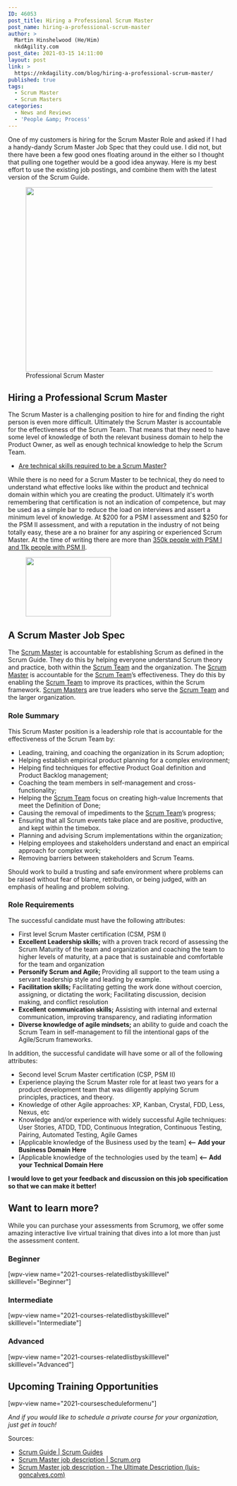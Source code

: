 ```yaml
---
ID: 46053
post_title: Hiring a Professional Scrum Master
post_name: hiring-a-professional-scrum-master
author: >
  Martin Hinshelwood (He/Him)
  nkdAgility.com
post_date: 2021-03-15 14:11:00
layout: post
link: >
  https://nkdagility.com/blog/hiring-a-professional-scrum-master/
published: true
tags:
  - Scrum Master
  - Scrum Masters
categories:
  - News and Reviews
  - 'People &amp; Process'
---
```

<!-- wp:paragraph -->
<p>One of my customers is hiring for the Scrum Master Role and asked if I had a handy-dandy Scrum Master Job Spec that they could use. I did not, but there have been a few good ones floating around in the either so I thought that pulling one together would be a good idea anyway.   Here is my best effort to use the existing job postings, and combine them with the latest version of the Scrum Guide.</p>
<!-- /wp:paragraph -->

<!-- wp:image {"align":"center","id":46055,"width":741,"height":417,"sizeSlug":"large","linkDestination":"none"} -->
<div class="wp-block-image"><figure class="aligncenter size-large is-resized"><img src="https://nkdagility.com/wp-content/uploads/2021/03/Wide-screen-scrum-master-1280x720.jpg" alt="" class="wp-image-46055" width="741" height="417"/><figcaption>Professional Scrum Master</figcaption></figure></div>
<!-- /wp:image -->

<!-- wp:paragraph -->
<p></p>
<!-- /wp:paragraph -->

<!-- wp:heading -->
<h2 id="h-hiring-a-professional-scrum-master">Hiring a Professional Scrum Master</h2>
<!-- /wp:heading -->

<!-- wp:paragraph -->
<p>The Scrum Master is a challenging position to hire for and finding the right person is even more difficult. Ultimately the Scrum Master is accountable for the effectiveness of the Scrum Team. That means that they need to have some level of knowledge of both the relevant business domain to help the Product Owner, as well as enough technical knowledge to help the Scrum Team. </p>
<!-- /wp:paragraph -->

<!-- wp:list -->
<ul><li><a href="https://nkdagility.com/blog/are-technical-skills-required-to-be-a-scrum-master/">Are technical skills required to be a Scrum Master?</a></li></ul>
<!-- /wp:list -->

<!-- wp:paragraph -->
<p>While there is no need for a Scrum Master to be technical, they do need to understand what effective looks like within the product and technical domain within which you are creating the product. Ultimately it's worth remembering that certification is not an indication of competence, but may be used as a simple bar to reduce the load on interviews and assert a minimum level of knowledge. At $200 for a PSM I assessment and $250 for the PSM II assessment, and with a reputation in the industry of not being totally easy, these are a no brainer for any aspiring or experienced Scrum Master. At the time of writing there are more than <a href="https://www.scrum.org/professional-scrum-certifications/count" target="_blank" rel="noreferrer noopener">350k people with PSM I and 11k people with PSM II</a>.</p>
<!-- /wp:paragraph -->

<!-- wp:image {"align":"center","id":46054,"width":193,"height":134,"sizeSlug":"large","linkDestination":"none"} -->
<div class="wp-block-image"><figure class="aligncenter size-large is-resized"><img src="https://nkdagility.com/wp-content/uploads/2021/03/image-1.png" alt="" class="wp-image-46054" width="193" height="134"/></figure></div>
<!-- /wp:image -->

<!-- wp:heading -->
<h2 id="h-a-scrum-master-job-spec">A Scrum Master Job Spec</h2>
<!-- /wp:heading -->

<!-- wp:paragraph -->
<p>The&nbsp;<a href="https://nkdagility.com/training/audiences/scrum-masters/">Scrum Master</a>&nbsp;is accountable for establishing Scrum as defined in the Scrum Guide. They do this by helping everyone understand Scrum theory and practice, both within the&nbsp;<a href="https://nkdagility.com/training/audiences/teams/">Scrum Team</a>&nbsp;and the organization. The&nbsp;<a href="https://nkdagility.com/training/audiences/scrum-masters/">Scrum Master</a>&nbsp;is accountable for the&nbsp;<a href="https://nkdagility.com/training/audiences/teams/">Scrum Team</a>’s effectiveness. They do this by enabling the&nbsp;<a href="https://nkdagility.com/training/audiences/teams/">Scrum Team</a>&nbsp;to improve its practices, within the Scrum framework. <a href="https://nkdagility.com/training/audiences/scrum-masters/">Scrum Masters</a>&nbsp;are true leaders who serve the&nbsp;<a href="https://nkdagility.com/training/audiences/teams/">Scrum Team</a>&nbsp;and the larger organization.</p>
<!-- /wp:paragraph -->

<!-- wp:heading {"level":3} -->
<h3 id="h-role-summary">Role Summary</h3>
<!-- /wp:heading -->

<!-- wp:paragraph -->
<p>This Scrum Master position is a leadership role that is accountable for the effectiveness of the Scrum Team by:</p>
<!-- /wp:paragraph -->

<!-- wp:list -->
<ul><li>Leading, training, and coaching the organization in its Scrum adoption;</li><li>Helping establish empirical product planning for a complex environment;</li><li>Helping find techniques for effective Product Goal definition and Product Backlog management;</li><li>Coaching the team members in self-management and cross-functionality;</li><li>Helping the&nbsp;<a href="https://nkdagility.com/training/audiences/teams/">Scrum Team</a>&nbsp;focus on creating high-value Increments that meet the Definition of Done;</li><li>Causing the removal of impediments to the&nbsp;<a href="https://nkdagility.com/training/audiences/teams/">Scrum Team</a>’s progress; </li><li>Ensuring that all Scrum events take place and are positive, productive, and kept within the timebox.</li><li>Planning and advising Scrum implementations within the organization;</li><li>Helping employees and stakeholders understand and enact an empirical approach for complex work;</li><li>Removing barriers between stakeholders and Scrum Teams.</li></ul>
<!-- /wp:list -->

<!-- wp:paragraph -->
<p>Should work to build a trusting and safe environment where problems can be raised without fear of blame, retribution, or being judged, with an emphasis of healing and problem solving.</p>
<!-- /wp:paragraph -->

<!-- wp:heading {"level":3} -->
<h3 id="h-role-requirements">Role Requirements</h3>
<!-- /wp:heading -->

<!-- wp:paragraph -->
<p id="h-the-successful-candidate-must-have-the-following-attributes">The successful candidate must have the following attributes:</p>
<!-- /wp:paragraph -->

<!-- wp:list -->
<ul><li>First level Scrum Master certification (CSM, PSM I)</li><li><strong>Excellent Leadership skills;</strong> with a proven track record of assessing the Scrum Maturity of the team and organization and coaching the team to higher levels of maturity, at a pace that is sustainable and comfortable for the team and organization</li><li><strong>Personify Scrum and Agile; </strong>Providing all support to the team using a servant leadership style and leading by example. </li><li><strong>Facilitation skills;</strong> Facilitating getting the work done without coercion, assigning, or dictating the work; Facilitating discussion, decision making, and conflict resolution</li><li><strong>Excellent communication skills;</strong> Assisting with internal and external communication, improving transparency, and radiating information</li><li><strong>Diverse knowledge of agile mindsets;</strong> an ability to guide and coach the Scrum Team in self-management to fill the intentional gaps of the Agile/Scrum frameworks.</li></ul>
<!-- /wp:list -->

<!-- wp:paragraph -->
<p>In addition, the successful candidate will have some or all of the following attributes:</p>
<!-- /wp:paragraph -->

<!-- wp:list -->
<ul><li>Second level Scrum Master certification (CSP, PSM II)</li><li>Experience playing the Scrum Master role for at least two years for a product development team that was diligently applying Scrum principles, practices, and theory.</li><li>Knowledge of other Agile approaches: XP, Kanban, Crystal, FDD, Less, Nexus, etc</li><li>Knowledge and/or experience with widely successful Agile techniques: User Stories, ATDD, TDD, Continuous Integration, Continuous Testing, Pairing, Automated Testing, Agile Games</li><li>[Applicable knowledge of the Business used by the team] <strong>&lt;-- Add your Business Domain Here</strong></li><li>[Applicable knowledge of the technologies used by the team] <strong>&lt;-- Add your Technical Domain Here</strong></li></ul>
<!-- /wp:list -->

<!-- wp:paragraph -->
<p><strong>I would love to get your feedback and discussion on this job specification so that we can make it better!</strong></p>
<!-- /wp:paragraph -->

<!-- wp:heading -->
<h2 id="h-want-to-learn-more">Want to learn more?</h2>
<!-- /wp:heading -->

<!-- wp:paragraph -->
<p>While you can purchase your assessments from Scrumorg, we offer some amazing interactive live virtual training that dives into a lot more than just the assessment content. </p>
<!-- /wp:paragraph -->

<!-- wp:columns -->
<div class="wp-block-columns"><!-- wp:column -->
<div class="wp-block-column"><!-- wp:heading {"level":3} -->
<h3 id="h-beginner">Beginner</h3>
<!-- /wp:heading -->

<!-- wp:toolset-views/view-editor {"reduxStoreId":"views-editor-1621268054915","loading":true,"viewId":46166,"viewSlug":"2021-courses-relatedlistbyskilllevel","wizardDone":true,"hasExtraAttributes":[{"query_type":"posts","filter_type":"post_custom_field_wpcf-skill-level","filter_label":"Custom field - wpcf-skill-level","value":"custom_field_value","attribute":"skilllevel","expected":"string","placeholder":"value","description":"Please type a custom field value"}],"queryFilters":{"post_custom_field_wpcf-skill-level":"Beginner"},"view":{"ID":"46166","post_title":"2021-courses-relatedlistbyskilllevel","post_name":"2021-courses-relatedlistbyskilllevel"},"viewName":"2021-Courses-RelatedList","align":""} -->
<div class="wp-block-toolset-views-view-editor wpv-gutenberg-view-wrapper-46166">[wpv-view name="2021-courses-relatedlistbyskilllevel" skilllevel="Beginner"]</div>
<!-- /wp:toolset-views/view-editor --></div>
<!-- /wp:column -->

<!-- wp:column -->
<div class="wp-block-column"><!-- wp:heading {"level":3} -->
<h3 id="h-intermediate">Intermediate</h3>
<!-- /wp:heading -->

<!-- wp:toolset-views/view-editor {"reduxStoreId":"views-editor-1621268054932","loading":true,"viewId":46166,"viewSlug":"2021-courses-relatedlistbyskilllevel","wizardDone":true,"hasExtraAttributes":[{"query_type":"posts","filter_type":"post_custom_field_wpcf-skill-level","filter_label":"Custom field - wpcf-skill-level","value":"custom_field_value","attribute":"skilllevel","expected":"string","placeholder":"value","description":"Please type a custom field value"}],"queryFilters":{"post_custom_field_wpcf-skill-level":"Intermediate"},"view":{"ID":"46166","post_title":"2021-courses-relatedlistbyskilllevel","post_name":"2021-courses-relatedlistbyskilllevel"},"viewName":"2021-Courses-RelatedList","align":""} -->
<div class="wp-block-toolset-views-view-editor wpv-gutenberg-view-wrapper-46166">[wpv-view name="2021-courses-relatedlistbyskilllevel" skilllevel="Intermediate"]</div>
<!-- /wp:toolset-views/view-editor --></div>
<!-- /wp:column -->

<!-- wp:column -->
<div class="wp-block-column"><!-- wp:heading {"level":3} -->
<h3 id="h-advanced">Advanced</h3>
<!-- /wp:heading -->

<!-- wp:toolset-views/view-editor {"reduxStoreId":"views-editor-1621268054952","loading":true,"viewId":46166,"viewSlug":"2021-courses-relatedlistbyskilllevel","wizardDone":true,"hasExtraAttributes":[{"query_type":"posts","filter_type":"post_custom_field_wpcf-skill-level","filter_label":"Custom field - wpcf-skill-level","value":"custom_field_value","attribute":"skilllevel","expected":"string","placeholder":"value","description":"Please type a custom field value"}],"queryFilters":{"post_custom_field_wpcf-skill-level":"Advanced"},"view":{"ID":"46166","post_title":"2021-courses-relatedlistbyskilllevel","post_name":"2021-courses-relatedlistbyskilllevel"},"viewName":"2021-Courses-RelatedList","align":""} -->
<div class="wp-block-toolset-views-view-editor wpv-gutenberg-view-wrapper-46166">[wpv-view name="2021-courses-relatedlistbyskilllevel" skilllevel="Advanced"]</div>
<!-- /wp:toolset-views/view-editor --></div>
<!-- /wp:column --></div>
<!-- /wp:columns -->

<!-- wp:heading -->
<h2 id="h-upcoming-training-opportunities"><strong>Upcoming Training Opportunities</strong></h2>
<!-- /wp:heading -->

<!-- wp:toolset-views/view-editor {"reduxStoreId":"views-editor-1621268054971","loading":true,"viewId":45890,"viewSlug":"2021-coursescheduleformenu","wizardDone":true,"hasExtraAttributes":[{"query_type":"posts","filter_type":"post_relationship","filter_label":"Post relationship","value":"ancestor_id","attribute":"course","expected":"number","placeholder":"103","description":"Please type a post ID to get its related posts"}],"queryFilters":{},"view":{"ID":"45890","post_title":"2021-CourseScheduleForMenu","post_name":"2021-coursescheduleformenu"},"viewName":"2021-CourseSchedule-2","align":""} -->
<div class="wp-block-toolset-views-view-editor wpv-gutenberg-view-wrapper-45890">[wpv-view name="2021-coursescheduleformenu"]</div>
<!-- /wp:toolset-views/view-editor -->

<!-- wp:paragraph -->
<p><em>And if you would like to schedule a private course for your organization, just get in touch!</em></p>
<!-- /wp:paragraph -->

<!-- wp:paragraph -->
<p>Sources:</p>
<!-- /wp:paragraph -->

<!-- wp:list -->
<ul><li><a href="https://scrumguides.org/scrum-guide.html#scrum-master">Scrum Guide | Scrum Guides</a></li><li><a href="https://www.scrum.org/forum/scrum-forum/5366/scrum-master-job-description">Scrum Master job description | Scrum.org</a></li><li><a href="https://luis-goncalves.com/scrum-master-job-description/">Scrum Master job description - The Ultimate Description (luis-goncalves.com)</a></li></ul>
<!-- /wp:list -->

<!-- wp:paragraph -->
<p></p>
<!-- /wp:paragraph -->